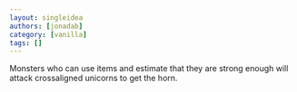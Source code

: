 ```yaml
---
layout: singleidea
authors: [jonadab]
category: [vanilla]
tags: []
---
```

Monsters who can use items and estimate that they are strong enough will attack crossaligned unicorns to get the horn.
